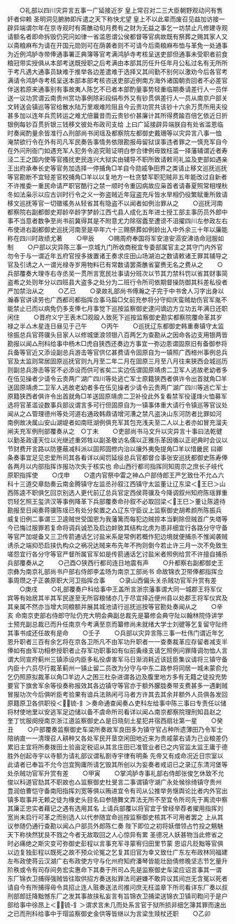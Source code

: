 <!-- { "loadSidebar": true } -->
　　○礼部以四川灾异言五事一广延接近岁  皇上常召对二三大臣朝野观动问有售奸者仰赖  圣明洞见腑肺即斥遣之天下称快尤望  皇上不以此辈而废召见益加访接一辟异端谓尔年在京寺观时有斋醮动旬月费有之财为无益之事乞一坊禁止凡修建寺观请额名者即命拆毁仍究问如律一省滥恩谓公侯都督等官病故既有祭葬之赐其家人又以斋粮麻布为请在开国元勋则可在荫袭者则不可请今后斋粮麻布恤与革免一处通事为近例鸿胪寺带俸通事署正典簿等官考满鸿胪寺考核呈送吏部但通事未受职者前食粮冠带实授俱从本部考送既授职之后考满由本部其历任升任年月公私过名有无所所于考凡遇大通事员缺难于推举各边差遣难于选择又其间勤不别何以激劝今后各官考满请令鸿胪寺考核呈送本部本部考核咨送吏部近例南方海外诸国朝贡回者不必差官伴送若原来通事别有事故夷人陈乞不已者本部酌量事势轻重临期奏请差行人一员伴送一议功赏谓云南贵州赏功事例除彩段绢布外又有钞贯俱差行人一员从南京户部关文转送会镇巡等官给散水陆万里艰难险阻且今云贵功赏共该钞十六余万贯所用夫役甚多加以连年兵荒转运之难尤倍曩昔而云贵钞价甚廉计其所得费踰百倍乞依近日折银例每钞百贯折银三钱移文彼处布政司支给  上曰广延接辟异端朕自有处省滥恩临时奏闻酌量余皆准行△刑部尚书闵瑶及都察院左都御史戴珊等以灾异言八事一恤淹禁欲行令在外有司凡军民奏告事情务依限勘报毋留狱误事违者罪之一慎充军自今在外问刑衙门如遇充军人犯务令追究赃证明白参合律例毋致枉滥一择藩辅谓近者寿泾二王之国内使等官搔扰吏民连兴大狱实由辅导不职所致请敕司礼监及吏部如遇亲王出府承奉长史等官务加选择一停捕角□羊自今勋戚争田界之类请止移文巡抚巡抚等官勘断不宜轻差官校捕角□羊以以复地方一杜贪婪军职犯贼非五年能改过自新者不许推委一重民命请严职官酷行之禁一顺时令重囚病故应枭首者请春夏照常相埋秋冬如法枭示以应古训时行令之义一弥盗贼近年寇盗充斥皆水旱相仍役繁赋重所致请移文巡抚等官一切徵徭务从轻省其有隐盗不以闻者如例治罪从之
　　○巡抚河南都察院右副都御史郑龄卒龄字梦龄江西弋县人成化五年进士授工部主事历员外郎中事不当意者数争至尚书前冀得其是不附意尤力除宿蠹至遭谤不沮擢四川左参政左右布使进右副都御史巡抚河南至是卒年六十三赐祭葬如例龄出入中外余三十年以廉能称在四川时政绩尤著
　　○甲辰
　　○赐周府奉国将军安澺安滆安沸诰命冠服如制
　　○户部以灾异陈三事一京城九门所收商税宜专委部属官主之其守门内外官勿令于与一谓近年五府官授多拨置诸王奏求庄田山场湖泊之数请敕诸王罪其辅导之官及引诱之人一谓光禄寺岁用物料已有常数请罢斋醮省宴赉无名之费从之
　　○兵部覆奏大理寺右寺丞吴一贯所言宽民壮事请分班次以节其力禁科罚以省其财事简盗希之处则年分以四班县大盗多之处分为二班行令所司依期督操防御其科差私役者严加禁治从之
　　○乙已
　　○录故礼部尚书傅瀚之子完于中书舍人习字出身以瀚春官讲读劳也广西都司都指挥佥事马扁□攵前充参将分守抑庆蛮贼劫伤官军胤不能禁止已而以病免仍多支俸七月事觉下巡按监察御史逮问谪边方立功五年满日还职闲住
　　○晋府义宁王表木□观殴人致死下巡按监察御史勘实都察院覆命革其岁禄之半△木星连日昼见于己午
　　○丙午
　　○巡抚辽东都御史韩重奏镇守太监徐振总兵官蒋骥头目家人以修城堡浪领银八百两乞为查勘从之因命各边支用银两皆勘报以闻△刑科给事中杨木□虎自狭西还奏边方事宜一弥边患谓固原旧有备御参将兵备等官近又添设副总兵游击等官供亿甚费请令固原自为一镇照广西棓州事例总兵官及太监则常居固原巡抚官则九月至二年二月在固原三月至八月往来狭西会城巡历则副总兵游击等官不必添设而供可省矣二实边伍谓固原靖虏二卫军人逃故老幼者多在伍见操者少请令云贵两广湖广四川等处逃亡军士原籍狭西者俱许令出首就角□羊送固原靖虏二卫军人逃故老幼者多在伍见操者少请令云贵两广湖广四川等逃亡军士原籍狭西者俱许令出首就角□羊送固原靖虏二卫补役此外复看禁军役谨烽火恤募军选将官革滥设数事兵部议谓言多可行但固原自为一镇事体重大请行令镇巡等官议处闻从之△管理德州等处河道右通政韩鼎请增河漕之禁凡盗决山东河防者比罪如河南例故决属山安山湖堤者如南旺湖例俱充军其包充浅夫至二人以上者亦如冒充溜夫闸夫充军例刑部覆奏从之　○丁未
　　○吏部尚书马文升以灾异言十事曰法乾徤以勤圣政谨天位以光继述重郊牲以副圣敬访名儒以正雅乐革因循以正祀典时会议以节财费开言路以防壅蔽减科派以固邦固修内治以攘外夷免提角□羊以惜畿民  曰卿条奏事宜足见忠爱所司其各看详以闻罚延绥总兵官都督佥事张安巡抚都御史陈寿俸各两月以内部指挥诈报功次失于核实也  命山西行都司指挥同知周宗之庶长子岐代原职指挥使
　　○戊申
　　○遣内官祭中雷之神△户部侍郎王严乞致仕不允△六科十三道交章劾奏云南金腾镇守左监丞孙叙江西镇守太监董让辽东梁＜王巳＞山西陈逵不职俱乞回京别选人更代前辽总兵官定西侯蒋骥及今降调叙州知府陈瑶罪重罚轻乞照王玺洪汉等事例降革下兵部覆奏命孙叙不必取回梁＜王巳＞董让陈逵待勘报至日闻奏蒋骥陈瑶已有处分矣置之△辽东守臣议上监察御史胡希颜所陈振兵威复旧例二事谓三卫逵贼世受国恩为我藩篱而每犯边贼掠本当剿除但贼首广失塔等今已悔过服罪若复命将调兵诚恐及启边衅致其结构北虏为患非细宜行各路分守守备等官严加堤备又三卫传箭通话乞讨盐米系是常例若概作犯边境就便捕杀不惟闻袭贼诱杀之端抑恐启挟仇构众之祸况达贼来布先年不拘则倒今若止许三月一次不免致生嗟怨宜行各分守等官严督所属官军如是传箭通话乞讨盐米者照例给赏不许擅自捕杀兵部覆奏从之
　　○己酉○狭西行都司连日地震有声
　　○升都察右副都御史王宗彝为南京礼部尚书户部右侍郎李孟旸为南京工部尚书  命故锦衣卫带俸都指挥佥事周瓒之子正袭原职大河卫指挥佥事
　　○录山西偏头关杀贼功官军升赏有差
　　○庚戌
　　○礼部覆奏户科给事中王盖所言浙宗藩事谓大同一城郡王将军仪宾等有始居其半其军民遂至无所容粮储亦几于尽宜择近便州县以处郡王将军仪宾及其亲属不然亦当增大同粮额并展其城池请行巡抚巡按等官勘处奏闻从之
　　○辛亥  命南京吏部右侍郎守阯仍充大明会典副总裁先是纂修会典守阯以翰林院侍讲学士预充副总裁已而升任南京今考满至京而纂修尚未就绪大学士刘徤等乞复留守阯终其事书成还任故有是命
　　○壬子
　　○兵部以灾异言陈三事一杜伟门谓近年乞恩升职者三百有余乞将在京各卫所凡不由军功升职者一一查奏裁革应存留者减支半俸如有由军功相参授职者止存军功职事如有似前夤缘支请乞照例问罪降调勿恤人言谓大同宣府蓟州三镇添设内臣多私役虐害军马日渐消耗近该廷臣集议请将三镇守备内臣十六员尽行裁革蓟州一镇止留二员改为分守与中东二路参将同居一城未蒙俞允乞仍照原拟裁革以角□羊边人之困三杜杂进谓各边及腹里地方多有无籍之徒投充势要官下旗舍军余等役奏称报效其各边镇守等官亦于额外朦胧奏带支费甚多一遇剿贼冒报功次今后俱听臣考验果有谙兵法熟闲弓马者方许其去其余并额外人员俱各发回原籍原卫各供职役＜锍-釒＞奏命通查闻奏△吏科左给事中陈三事曰专责任以储将材使地里以安逃军足边储以备不虞命所司看详以闻△南京都察院理刑知县赵之奎丁忧服阕授南京浙江道监察御史△是日晓刻土星犯井宿西扇壮第一星
　　○癸丑
　　○户部覆奏监察御史车梁所奏故军良田多为镇守官占种所遗薄田乃令军士陪纳直一一清理召人耕种又各处军民开垦空闲田地近来为贵戚蒙右请为己业粮差仍累旧主宜将所奏拨田土验亩定税诏从其言庄田已准管业者已之内官监太监王庸于德胜外创起寺宇以寺额为请礼部议谓私劄寺宇律有明条  先帝又有成命况近日宗室以此请者已奉旨不允今岂宜狥庸所请乞毁其所创以为妄奏者戒诏已之录辽东清河堡等处杀贼功官军升赏有差
　　○甲寅
　　○掌鸿胪寺事礼部右侍郎张俊乞休致不允俊以科道官劾其不职故也△监察御史杜旻言二事谓镇守湖广永处候徐绮镇守贵州豊润伯曹恺守备南阳指挥刘宽等俱以贿进宜令有司从公推举务惬舆论比者内外官出镇多取事井无赖之徒为椽史头目名曰参随舞文弄法无所不至宜令所司先于离流中察其廉正忠实者藉记之遇有选用其名  上请兵部覆以将官宜于曾经举荐者擢用指挥刘宽尚未启行可革之而别选人以代参随宜命巡按监察御史核其不可用者罢之  上从其议参随仍通行查勘以闻△户部员外郎陈仁奏  陛下即位之初将妖僧领占竹投之魑魅天下称快然犹艮不戮之今者无故取回之人心惊异有累  圣德况人妖甚物当此修省之时必痛绝之斯灾变可弥御史彭程以言事充军寻蒙宥归田里节蒙  恩诏凡贬黜等官俱以边复独彭程以既死之故不预众论冤之乞复其旧官为幸又致仕广东左布政林同福建左布政使蒋云汉湖广右布政使方守与化州府知府潘琴皆能壮励倩修晚坚志节乞量升阶秩或令有司存间务宏实惠命下其奏于所司△先是监察御史车梁应诏言事其一谓东厂锦衣卫捕得强贼皆往取供招方奏送拟罪法司避嫌不敢异议其间岂无含冤以死者请自今有所捕得毋令具招止连人赃奏送法司推问庶无枉滥章下所司看详东厂奏以叔刑部郎廷降黜憾东厂之发其事故挟私妄言有旨锦衣卫捕梁送锦衣卫镇司鞫问于是户部给事中徐昂上＜锍-釒＞谓求言未几而处系言官于狱所损非细乞簿其罪而速出之已而刑科给事中于瑁监察御史金供等皆继以为言梁生赎杖还职
　　○乙卯
